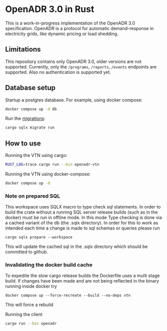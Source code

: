 # OpenADR 3.0 in Rust

This is a work-in-progress implementation of the OpenADR 3.0 specification.
OpenADR is a protocol for automatic demand-response in electricity grids, like dynamic pricing or load shedding.

## Limitations

This repository contains only OpenADR 3.0, older versions are not supported.
Currently, only the `/programs`, `/reports`, `/events` endpoints are supported.
Also no authentication is supported yet.

## Database setup

Startup a postgres database. For example, using docker compose:

```bash
docker compose up -d db
```

Run the [migrations](https://github.com/launchbadge/sqlx/blob/main/sqlx-cli/README.md):

```bash
cargo sqlx migrate run
```

## How to use

Running the VTN using cargo:

```bash
RUST_LOG=trace cargo run --bin openadr-vtn
```

Running the VTN using docker-compose:

```bash
docker compose up -d
```

### Note on prepared SQL

This workspace uses SQLX macro to type check sql statements. In order to build the crate without a running SQL server release builds (such as in the docker) must be run in offline mode. In this mode
Type checking is done via a cached variant of the db (the .sqlx directory). In order for this to work as intended each time a change is made to sql schemas or queries please run

```
cargo sqlx prepare --workspace
```

This will update the cached sql in the .sqlx directory which should be committed to github.

### Invalidating the docker build cache

To expedite the slow cargo release builds the Dockerfile uses a multi stage build.
If changes have been made and are not being reflected in the binary running inside docker try

```
docker compose up --force-recreate --build --no-deps vtn
```
This will force a rebuild


Running the client

```bash
cargo run --bin openadr
```
